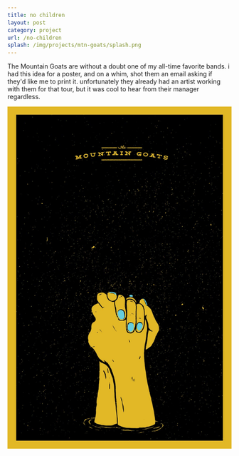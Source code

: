 ```yaml
---
title: no children 
layout: post
category: project
url: /no-children
splash: /img/projects/mtn-goats/splash.png
---
```


The Mountain Goats are without a doubt one of my all-time favorite bands. i had this idea for a poster, and on a whim, shot them an email asking if they'd like me to print it. unfortunately they already had an artist working with them for that tour, but it was cool to hear from their manager regardless. 

![mtn-goats](/img/projects/mtn-goats/poster.jpg)

